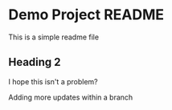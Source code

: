 # Demo Project README

This is a simple readme file

## Heading 2

I hope this isn't a problem?

Adding more updates within a branch
